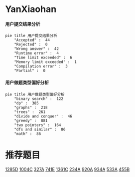 # YanXiaohan

<!-- tabs:start -->



#### **用户提交结果分析**

```mermaid
pie title 用户提交结果分析
    "Accepted" :  44
    "Rejected" :  0
    "Wrong answer" :  42
    "Runtime error" :  4
    "Time limit exceeded" :  6
    "Memory limit exceeded" :  1
    "Compilation error" :  3
    "Partial" :  0
```

#### **用户做题类型偏好分析**

```mermaid
pie title 用户做题类型偏好分析
    "binary search" :  122
    "dp" :  385
    "graphs" :  218
    "trees" :  261
    "divide and conquer" :  46
    "greedy" :  881
    "two pointers" :  164
    "dfs and similar" :  86
    "math" :  86
```



<!-- tabs:end -->
# 推荐题目
[1285D](https://codeforces.com/contest/1285/problem/D)
[1004C](https://codeforces.com/contest/1004/problem/C)
[327A](https://codeforces.com/contest/327/problem/A)
[741E](https://codeforces.com/contest/741/problem/E)
[1361C](https://codeforces.com/contest/1361/problem/C)
[234A](https://codeforces.com/contest/234/problem/A)
[920A](https://codeforces.com/contest/920/problem/A)
[934A](https://codeforces.com/contest/934/problem/A)
[533A](https://codeforces.com/contest/533/problem/A)
[455B](https://codeforces.com/contest/455/problem/B)
